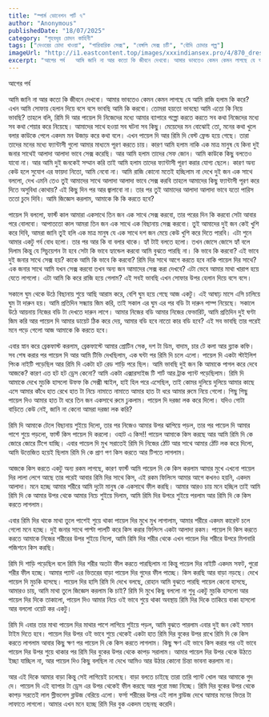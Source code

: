 ```yaml
---
title: "স্পার্ম ডোনেশন পার্ট ৭"
author: "Anonymous"
publishedDate: "18/07/2025"
category: "গৃহবধূর চোদন কাহিনী"
tags: ["দেওরের চোদা খাওয়া", "পারিবারিক সেক্স", "বেঙ্গলি সেক্স চটি", "বৌদি চোদার গল্প"]
imageUrl: "http://i1.eastcontent.top/images/xxxindiansex.pro/4/870_dress_an.jpg"
excerpt: "আগের পর্ব   আমি জানি না আর কতো কি জীবনে দেখবো। আমার ভাবতেও কেমন কেমন লাগছে যে আমি রাজি হলাম কি করে? এখন আমি সোফায় হেলান দিয়ে বসে বসে ভাবছি আমি কি করবো। তোমরা হয়তো ভাবছো আমি এতো কি নিয়ে ভাবছি? তাহল..."
---
```


আগের পর্ব


আমি জানি না আর কতো কি জীবনে দেখবো। আমার ভাবতেও কেমন কেমন লাগছে যে আমি রাজি হলাম কি করে? এখন আমি সোফায় হেলান দিয়ে বসে বসে ভাবছি আমি কি করবো। তোমরা হয়তো ভাবছো আমি এতো কি নিয়ে ভাবছি? তাহলে বলি, রিমি দি আর পায়েল দি নিজেদের মধ্যে আমার ব্যাপারে গল্পো করতে করতে সব কথা নিজেদের মধ্যে সব কথা শেয়ার করে নিয়েছে। আমাদের সাথে হওয়া সব ঘটনা সব কিছু। মেয়েদের মন বোঝোই তো, মনের কথা খুলে বলার কাউকে পেলে একদম মন উজাড় করে কথা বলে। এখন পায়েল দি আর রিমি দি বেস্ট ফ্রেন্ড হয়ে গেছে। তারা তাদের মনের মধ্যে ফ্যান্টাসী গুলো আমার মাধ্যমে পূরণ করতে চায়। কারণ আমি হলাম নাকি এক মাত্র মানুষ যে কিনা দুই জনার সাথেই আলাদা আলাদা ভাবে সেক্স করেছি। আর আমি হলাম তাদের সেফ জোন। আমি কাউকে কিছু বলতেও যাবো না। আর আমি দুই জনকেই সম্মান করি তাই আমি হলাম তাদের ফ্যান্টাসী পূরণ করার যোগ্য ছেলে। কারণ অন্য কেউ হলে সুযোগ এর ফায়দা নিতো, আমি নেবো না। আমি রাজি কোনো মতেই হচ্ছিলাম না দেখে দুই জন এক সাথে বললো, দেখ এমনি তেও তুই আমাদের সাথে আলাদা আলাদা ভাবে সেক্স করবি তাহলে আমাদের কিছু ফ্যান্টাসী পূরণ করে দিতে অসুবিধা কোথায়? এই কিছু দিন পর আর জ্বালাবো না। তার পর তুই আমাদের আলাদা আলাদা ভাবে যতো পারিস ততো চুদে দিবি। আমি জিজ্ঞেস করলাম, আমাকে কি কি করতে হবে?


পায়েল দি বললো, ফার্স্ট কাল আমারা একসাথে তিন জন এক সাথে সেক্স করবো, তার পরের দিন কি করবো সেটা আবার পরে বোলবো। আপাততো কাল আমরা তিন জন এক সাথে এক বিছানায় সেক্স করবো। তুই আমাদের দুই জন কেই খুশি করে দিবি, আমরা জানি তুই হলি এক মাত্র মানুষ যে এক সাথে দশ জন মেয়ে কেউ খুশি করে দিতে পারবি। এটা শুনে আমার একটু গর্ব বোধ হলো। তার পর আর কি বা বলার থাকে। হ্যাঁ টাই বলতে হলো। তখন জোসে জোসে হ্যাঁ বলে দিলাম কিন্তু যে সিচুয়েশন টা হবে সেটা কি ভাবে হ্যান্ডেল করবো আমি বুঝতে পারছি না। কি ভাবে কি করবো? এই ভাবে দুই জনার সাথে সেক্স হয়? কাকে আমি কি ভাবে কি করবো? রিমি দির সাথে আগে করতে হবে নাকি পায়েল দির সাথে? এক জনার সাথে আমি যখন সেক্স করবো তখন অন্য জন আমাদের সেক্স করা দেখবে? এটা ভেবে আমার মাথা খারাপ হয়ে যেতে লাগলো। এটা আমি কি করে রাজি হয়ে গেলাম? এই সবই ভাবছি এখন সোফার উপর হেলান দিয়ে বসে বসে।


সকালে ঘুম থেকে উঠে বিছানায় শুয়ে আছি আরাম করে, বেশি ঘুম হয়ে গেছে আজ একটু। এই আষাঢ় মাসে এসি চালিয়ে ঘুম টা দারুন হয়। আমি প্রতিদিন সন্ধ্যায় জিম করি, তাই সকাল এর ঘুম এর পর বডি টা দারুন পাম্প নিয়েছে। সকালে উঠে আয়নায় নিজের বডি টা দেখতে দারুন লাগে। আমার নিজের বডি আমার নিজের ফেভারিট, আমি প্রতিদিন দুই ঘণ্টা জিম করি আর পায়েল দি আমার ডায়েট ঠিক করে দেয়, আমার বডি হবে নাতো কার বডি হবে? এই সব ভাবছি তার পরেই মনে পড়ে গেলো আজ আমাকে কি করতে হবে।


এবার স্নান করে ব্রেকফাস্ট করলাম, ব্রেকফাস্টে আমার প্রোটিন সেক, দশ টা ডিম, বাদাম, চার টে কলা আর ব্ল্যাক কফি। সব শেষ করার পর পায়েল দি আর আমি টিভি দেখছিলাম, এক ঘন্টা পর রিমি দি চলে এলো। পায়েল দি একটা স্টাইলিশ পিংক নাইটি পড়েছিল আর রিমি দি একটা হট রেড শাড়ি পরে ছিল। আমি ভাবছি দুই জন কি আমাকে পাগল করে দেবে আজকে? কারণ এত হট হট ড্রেস কেনো? আমি একটা এক্সারসাইজ টি শার্ট আর ট্রাক প্যান্ট পড়েছিলাম। রিমি দি আমাকে দেখে মুচকি হাসলো উফফ কি সেক্সী স্মাইল, হাই হিল পরে এসেছিল, তাই কোমর দুলিয়ে দুলিয়ে আমার কাছে এসে আমার কাঁধে হাত রেখে হাত টা নিচে নামাতে নামাতে আমার হাত টা ধরে আমার রুমে নিয়ে গেলো। পিছু পিছু পায়েল দিও আমার হাত টা ধরে তিন জন একসাথে রুমে ঢুকলাম। পায়েল দি দরজা লক করে দিলো। যদিও গোটা বাড়িতে কেউ নেই, জানি না কেনো আমরা দরজা লক করি?


রিমি দি আমাকে টেলে বিছানায় শুইয়ে দিলো, তার পর নিজেও আমার উপর ঝাপিয়ে পড়ল, তার পর পায়েল দি আমার পাশে শুয়ে পড়লো, ফার্স্ট কিস পায়েল দি করলো। ওহাট এ কিস!! পায়েল আমাকে কিস করছে আর আমি রিমি দি কে জোরে জোরে টিপে যাচ্ছি। এবার পায়েল দি মুখ সরাতেই রিমি দি নিজের ঠোঁট আর সাথে আমার ঠোঁট লক করে দিলো, আমি উত্তেজিত হয়েই ছিলাম রিমি দি কে প্রাণ পণ কিস করতে আর টিপতে লাগলাম।


আজকে কিস করতে একটু অন্য রকম লাগছে, কারণ ফার্স্ট আমি পায়েল দি কে কিস করলাম আমার মুখে এখনো পায়েল দির লালা লেগে আছে তার পরেই আবার রিমি দির সাথে কিস, এই রকম ফিলিংস আমার আগে কখনও হয়নি, একদম আলাদা। মনে হচ্ছে আমার শরীরে আমি দুটো মানুষ কে একসাথে ফীল করছি। আমার আরও চায় মনে হচ্ছিল তাই আমি রিমি দি কে আমার উপর থেকে আমার নিচে শুইয়ে দিলাম, আমি রিমি দির উপরে শুইয়ে পরলাম আর রিমি দি কে কিস করতে লাগলাম।


এবার রিমি দির থাকে মাথা তুলে পাশেই শুয়ে থাকা পায়েল দির মুখে মুখ লাগালাম, আমার শরীরে একদম কারেন্ট চলে গেলো মনে হচ্ছে। দুই জনার সাথে পাল্টা পালটি করে কিস করার ফিলিংস একটা আলাদা রকম। পায়েল দি কিস করতে করতে আমাকে নিজের শরীরের উপর শুইয়ে নিলো, আমি রিমি দির শরীর থেকে এখন পায়েল দির শরীরে উপরে মিশনারি পজিশনে কিস করছি।


রিমি দি শাড়ি পড়েছিল বলে রিমি দির শরীর অতটা ফীল করতে পারছিলাম না কিন্তু পায়েল দির নাইটি একদম সফট, পুরো শরীর ফীল হচ্ছে। আমার প্যান্ট এর ভিতরের বাড়া পায়েল দির গুদের ফীল পাচ্ছে। কিস করছি আর বাড়া নড়ছে। দেখে পায়েল দি মুচকি হাসছে। পায়েল দির হাসি রিমি দি দেখে বলছে, রোহান আমি বুঝতে পারছি পায়েল কেনো হাসছে, আমারও চায়, আমি মাথা তুলে জিজ্ঞেস করলাম কি চাই? রিমি দি মুখে কিছু বললো না শুধু একটু মুচকি হাসলো আর পায়েল দির দিকে তাকালো, পায়েল দিও আমার নিচে ওই ভাবে শুয়ে থাকা অবস্থায় রিমি দির দিকে তাকিয়ে বাকা হাসলো আর বললো ওয়েট কর একটু।


রিমি দি এবার তার মাথা পায়েল দির মাথার পাশে লাগিয়ে শুইয়ে পড়ল, আমি বুঝতে পারলাম এবার দুই জন কেই সমান টাইম দিতে হবে। পায়েল দির উপর ওই ভাবে শুয়ে থেকেই একটা হাত রিমি দির বুকের উপর রাখে রিমি দি কে কিস করতে লাগলাম আবার কিছু ক্ষণ পর পায়েল দি কে কিস করতে লাগলাম। কিছু ক্ষণ এই ভাবে কিস করার পর ওই ভাবে পায়েল দির উপর শুয়ে থাকার পর রিমি দির বুকের উপর থেকে কাপড় সরালাম। আমার পায়েল দির উপর থেকে উঠতে ইচ্ছা যাচ্ছিল না, আর পায়েল দিও কিছু বলছিল না দেখে আমিও আর উঠার কোনো চিন্তা ভাবনা করলাম না।


আর এই দিকে আমার বাড়া কিন্তু সেই লাগিয়েই চলেছে। বাড়া বলতে চাইছে তারা তারি প্যান্ট খোল আর আমাকে গুদ দে। পায়েল দি এই ব্যাপার টা ড্রেস এর উপর থেকেই ফীল করছে আর পুরো মজা নিচ্ছে। রিমি দির বুকের উপর থেকে কাপড় সরতেই লাল স্লীভলেস ব্লাউজ বেরিয়ে এলো। ফর্সা শরীরের উপর এই লাল ব্লাউজ দেখে আমার মনের ভিতর টা লাফাতে লাগলো। আমার এখন মনে হচ্ছে রিমি দির বুক একদম তছনছ করেদি।
